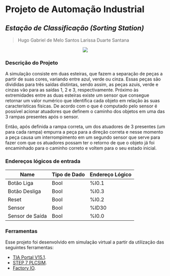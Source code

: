 # Projeto de Automação Industrial
## _Estação de Classificação (Sorting Station)_


>  Hugo Gabriel de Melo Santos
>  Larissa Duarte Santana

<p align="center">
  <img src="https://drive.google.com/uc?export=view&id=1G1dyyB2jy8fpW_XQ-wZS6W3tS32QUEOw" />
</p>

### Descrição do Projeto
A simulação consiste em duas esteiras, que fazem a separação de peças a partir de suas cores, variando entre azul, verde ou cinza. Essas peças são divididas para três saídas distintas, sendo assim, as peças azuis, verde e cinzas vão para as saídas 1, 2 e 3, respectivamente. Próximo às extremidades entre as duas esteiras existe um sensor que consegue retornar um valor numérico que identifica cada objeto em relação às suas características físicas. De acordo com o que é computado pelo sensor é possível acionar atuadores que definem o caminho dos objetos em uma das 3 rampas presentes após o sensor.

Então, após definida a rampa correta, um dos atuadores de 3 presentes (um para cada rampa) empurra a peça para a direção correta e nesse momento a peça causa um interrompimento em um segundo sensor que serve para fazer com que os atuadores possam ter o retorno de que o objeto já foi encaminhado para o caminho correto e voltem para o seu estado inicial.

### Endereços lógicos de entrada
| Name | Tipo de Dado | Endereço Lógico
| ------ | ------ | -------- |
| Botão Liga | Bool | %I0.1 |
| Botão Desliga | Bool | %I0.3 |
| Reset | Bool | %I0.2 |
| Sensor | Bool | %ID30 |
| Sensor de Saída | Bool | %I0.0 |

### Ferramentas

Esse projeto foi desenvolvido em simulação virtual a partir da utilização das seguintes ferramentas:
- [TIA Portal V15.1](https://support.industry.siemens.com/cs/document/109761045/simatic-step-7-and-wincc-v15-1-trial-download?dti=0&pnid=14666&lc=en-WW).
- [STEP 7 PLCSIM](https://support.industry.siemens.com/cs/document/109761045/simatic-step-7-and-wincc-v15-1-trial-download?dti=0&pnid=14666&lc=en-WW).
- [Factory IO](https://factoryio.com).



